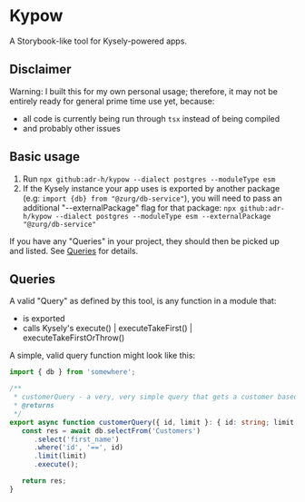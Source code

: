 # Kypow
A Storybook-like tool for Kysely-powered apps.

## Disclaimer
Warning: I built this for my own personal usage; therefore, it may not be entirely ready for general prime time use yet, because:
- all code is currently being run through `tsx` instead of being compiled
- and probably other issues

## Basic usage

1. Run `npx github:adr-h/kypow --dialect postgres --moduleType esm`
2. If the Kysely instance your app uses is exported by another package (e.g: `import {db} from "@zurg/db-service"`), you will need to pass an additional "--externalPackage" flag for that package: `npx github:adr-h/kypow --dialect postgres --moduleType esm --externalPackage "@zurg/db-service"`

If you have any "Queries" in your project, they should then be picked up and listed. See [Queries](#queries) for details.

## Queries
A valid "Query" as defined by this tool, is any function in a module that:
   - is exported
   - calls Kysely's execute() | executeTakeFirst() | executeTakeFirstOrThrow()

A simple, valid query function might look like this:
```typescript
import { db } from 'somewhere';

/**
 * customerQuery - a very, very simple query that gets a customer based on their ID.
 * @returns
 */
export async function customerQuery({ id, limit }: { id: string; limit: number}) {
   const res = await db.selectFrom('Customers')
      .select('first_name')
      .where('id', '==', id)
      .limit(limit)
      .execute();

   return res;
}
```

